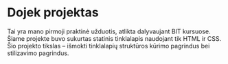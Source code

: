 # Dojek projektas

Tai yra mano pirmoji praktinė užduotis, atlikta dalyvaujant BIT kursuose. Šiame projekte buvo sukurtas statinis tinklalapis naudojant tik HTML ir CSS. Šio projekto tikslas – išmokti tinklalapių struktūros kūrimo pagrindus bei stilizavimo pagrindus.
